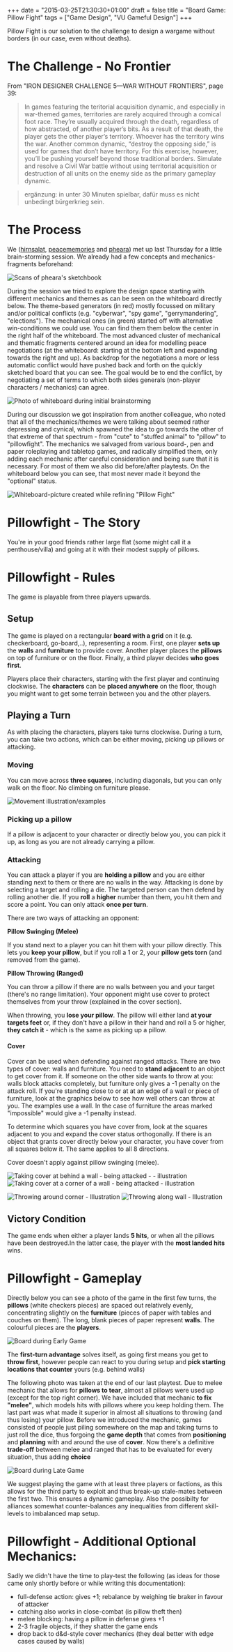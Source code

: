 +++
date = "2015-03-25T21:30:30+01:00"
draft = false
title =  "Board Game: Pillow Fight"
tags = ["Game Design", "VU Gameful Design"]
+++

Pillow Fight is our solution to the challenge to design a wargame without borders (in our case, even without deaths).

<!--more-->

# The Challenge - No Frontier

From "IRON DESIGNER CHALLENGE 5—WAR WITHOUT FRONTIERS", page 39:

<blockquote>In games featuring the teritorial acquisition dynamic, and especially in war-themed games, territories are rarely acquired through a comical foot race. They’re usually acquired through the death, regardless of how abstracted, of another player’s bits. As a result of that death, the player gets the other player’s territory. Whoever has the territory wins the war. Another common dynamic, “destroy the opposing side,” is used for games that don’t have territory.
For this exercise, however, you’ll be pushing yourself beyond those traditional borders. Simulate and resolve a Civil War battle without using territorial acquisition or destruction of all units on the enemy side as the primary gameplay dynamic.</blockquote>

<blockquote>ergänzung: in unter 30 Minuten spielbar, dafür muss es nicht unbedingt bürgerkrieg sein.</blockquote>

# The Process

We ([hirnsalat](http://hirnsalat.github.io/gameful-design/), [peacememories](http://peacememories.github.io/gameful-design/) and [pheara](/)) met up last Thursday for a little brain-storming session. We already had a few concepts and mechanics-fragments beforehand:

![Scans of pheara's sketchbook](/media/pillow_fight/sketchbook.png)

During the session we tried to explore the design space starting with different mechanics and themes as can be seen on the whiteboard directly below. The theme-based generators (in red) mostly focussed on military and/or political conflicts (e.g. "cyberwar", "spy game", "gerrymandering", "elections"). The mechanical ones (in green) started off with alternative win-conditions we could use. You can find them them below the center in the right half of the whiteboard. The most advanced cluster of mechanical and thematic fragments centered around an idea for modelling peace negotiations (at the whiteboard: starting at the bottom left and expanding towards the right and up). As backdrop for the negotiations a more or less automatic conflict would have pushed back and forth on the quickly sketched board that you can see. The goal would be to end the conflict, by negotiating a set of terms to which both sides generals (non-player characters / mechanics) can agree.

![Photo of whiteboard during initial brainstorming](/media/pillow_fight/brainstorming_whiteboard.png)

During our discussion we got inspiration from another colleague, who noted that all of the mechanics/themes we were talking about seemed rather depressing and cynical, which spawned the idea to go towards the other of that extreme of that spectrum - from "cute" to "stuffed animal" to "pillow" to "pillowfight". The mechanics we salvaged from various board-, pen and paper roleplaying and tabletop games, and radically simplified them, only adding each mechanic after careful consideration and being sure that it is necessary. For most of them we also did before/after playtests. On the whiteboard below you can see, that most never made it beyond the "optional" status.

![Whiteboard-picture created while refining "Pillow Fight"](/media/pillow_fight/final_whiteboard.png)

# Pillowfight - The Story

You're in your good friends rather large flat (some might call it a penthouse/villa) and going at it with their modest supply of pillows.

# Pillowfight - Rules

The game is playable from three players upwards.

## Setup

The game is played on a rectangular **board with a grid** on it (e.g. checkerboard, go-board,..), representing a room.
First, one player **sets up** the **walls** and **furniture** to provide cover.
Another player places the **pillows** on top of furniture or on the floor.
Finally, a third player decides **who goes first**.

Players place their characters, starting with the first player and continuing clockwise. The **characters** can be **placed anywhere** on the floor, though you might want to get some terrain between you and the other players.

## Playing a Turn

As with placing the characters, players take turns clockwise.
During a turn, you can take two actions, which can be either moving, picking up pillows or attacking.

### Moving

You can move across **three squares**, including diagonals, but you can only walk on the floor. No climbing on furniture please.

![Movement illustration/examples](/media/pillow_fight/movement.svg)

### Picking up a pillow

If a pillow is adjacent to your character or directly below you, you can pick it up, as long as you are not already carrying a pillow.

### Attacking

You can attack a player if you are **holding a pillow** and you are either standing next to them or there are no walls in the way.
Attacking is done by selecting a target and rolling a die. The targeted person can then defend by rolling another die. If you **roll** a **higher** number than them, you hit them and score a point.
You can only attack **once per turn**.

There are two ways of attacking an opponent:

**Pillow Swinging (Melee)**

If you stand next to a player you can hit them with your pillow directly. This lets you **keep your pillow**, but if you roll a 1 or 2, your **pillow gets torn** (and removed from the game).

**Pillow Throwing (Ranged)**

You can throw a pillow if there are no walls between you and your target (there's no range limitation). Your opponent might use cover to protect themselves from your throw (explained in the cover section).

When throwing, you **lose your pillow**. The pillow will either land **at your targets feet** or, if they don't have a pillow in their hand and roll a 5 or higher, **they catch it** - which is the same as picking up a pillow.

#### Cover

Cover can be used when defending against ranged attacks. There are two types of cover: walls and furniture. You need to **stand adjacent** to an object to get cover from it. If someone on the other side wants to throw at you: walls block attacks completely, but furniture only gives a -1 penalty on the attack roll. If you're standing close to or at at an edge of a wall or piece of furniture, look at the graphics below to see how well others can throw at you. The examples use a wall. In the case of furniture the areas marked "impossible" would give a -1 penalty instead.

To determine which squares you have cover from, look at the squares adjacent to you and expand the cover status orthogonally. If there is an object that grants cover directly below your character, you have cover from all squares below it. The same applies to all 8 directions.

Cover doesn't apply against pillow swinging (melee).

![Taking cover at behind a wall - being attacked - - illustration](/media/pillow_fight/cover_edge.svg)
![Taking cover at a corner of a wall - being attacked - illustration](/media/pillow_fight/cover_corner.svg)

![Throwing around corner - Illustration](/media/pillow_fight/cover_corner_reverse.svg)
![Throwing along wall - Illustration](/media/pillow_fight/cover_along_wall.svg)

## Victory Condition

The game ends when either a player lands **5 hits**, or when all the pillows have been destroyed.In the latter case, the player with the **most landed hits** wins.

# Pillowfight - Gameplay

Directly below you can see a photo of the game in the first few turns, the **pillows** (white checkers pieces) are spaced out relatively evenly, concentrating slightly on the **furniture** (pieces of paper with tables and couches on them). The long, blank pieces of paper represent **walls**. The colourful pieces are the **players**.

![Board during Early Game](/media/pillow_fight/early_game.jpg)

The **first-turn advantage** solves itself, as going first means you get to **throw first**, however people can react to you during setup and **pick starting locations that counter** yours (e.g. behind walls)

The following photo was taken at the end of our last playtest. Due to melee mechanic that allows for **pillows to tear**, almost all pillows were used up (except for the top right corner). We have included that mechanic **to fix "melee"**, which models hits with pillows where you keep holding them. The last part was what made it superior in almost all situations to throwing (and thus losing) your pillow. Before we introduced the mechanic, games consisted of people just piling somewhere on the map and taking turns to just roll the dice, thus forgoing the **game depth** that comes from **positioning** and **planning** with and around the use of **cover**. Now there's a definitive **trade-off** between melee and ranged that has to be evaluated for every situation, thus adding **choice**

![Board during Late Game](/media/pillow_fight/late_game.jpg)

We suggest playing the game with at least three players or factions, as this allows for the third party to exploit and thus break-up stale-mates between the first two. This ensures a dynamic gameplay. Also the possibilty for alliances somewhat counter-balances any inequalities from different skill-levels to imbalanced map setup.

# Pillowfight - Additional Optional Mechanics:

Sadly we didn't have the time to play-test the following (as ideas for those came only shortly before or while writing this documentation):

- full-defense action: gives +1; rebalance by weighing tie braker in favour of attacker
- catching also works in close-combat (is pillow theft then)
- melee blocking: having a pillow in defense gives +1
- 2-3 fragile objects, if they shatter the game ends
- drop back to d&d-style cover mechanics (they deal better with edge cases caused by walls)
